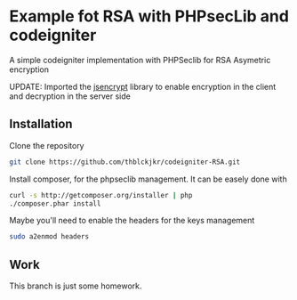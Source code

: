 # Example fot RSA with PHPsecLib and codeigniter

A simple codeigniter implementation with PHPSeclib for RSA Asymetric encryption

UPDATE: Imported the [jsencrypt](https://github.com/travist/jsencrypt) library to enable encryption in the client and decryption in the server side

## Installation

Clone the repository

```sh
git clone https://github.com/thblckjkr/codeigniter-RSA.git
```

Install composer, for the phpseclib management. It can be easely done with

```sh
curl -s http://getcomposer.org/installer | php
./composer.phar install
```

Maybe you'll need to enable the headers for the keys management

```sh
sudo a2enmod headers
```

## Work

This branch is just some homework.